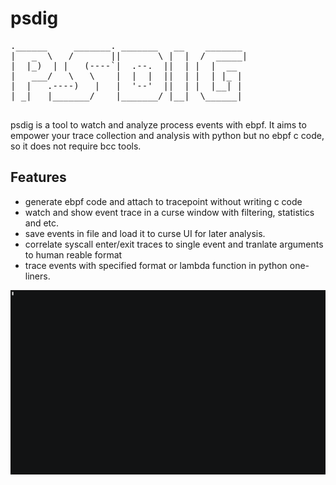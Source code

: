 # psdig
<pre>
.______     _______. _______   __    _______ 
|   _  \   /       ||       \ |  |  /  _____|
|  |_)  | |   (----`|  .--.  ||  | |  |  __  
|   ___/   \   \    |  |  |  ||  | |  | |_ | 
|  |   .----)   |   |  '--'  ||  | |  |__| | 
| _|   |_______/    |_______/ |__|  \______| 
                                             
</pre>
psdig is a tool to watch and analyze process events with ebpf. It aims to empower your trace collection and analysis with python but no ebpf c code, so it does not require bcc tools.

## Features
* generate ebpf code and attach to tracepoint without writing c code 
* watch and show event trace in a curse window with filtering, statistics and etc.
* save events in file and load it to curse UI for later analysis.
* correlate syscall enter/exit traces to single event and tranlate arguments to human reable format
* trace events with specified format or lambda function in python one-liners.

![demo](images/demo.gif)

